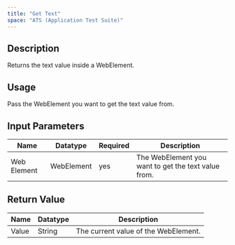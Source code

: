 ```yaml
---
title: "Get Text"
space: "ATS (Application Test Suite)"
---
```

## Description
Returns the text value inside a WebElement.


## Usage
Pass the WebElement you want to get the text value from.

## Input Parameters


Name | Datatype | Required | Description
---- | -------- | ------- |---------------
Web Element | WebElement | yes | The WebElement you want to get the text value from.

## Return Value

Name | Datatype | Description
---- | --------- | ---------------
Value | String | The current value of the WebElement.

